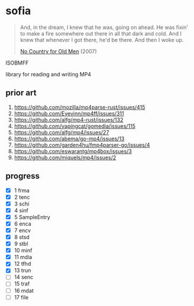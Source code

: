 # sofia

> And, in the dream, I knew that he was, going on ahead. He was fixin' to make
> a fire somewhere out there in all that dark and cold. And I knew that
> whenever I got there, he'd be there. And then I woke up.
>
> [No Country for Old Men](//youtube.com/watch?v=GH4IhjtaAUQ) (2007)

ISOBMFF

library for reading and writing MP4

## prior art

1. https://github.com/mozilla/mp4parse-rust/issues/415
2. https://github.com/Eyevinn/mp4ff/issues/311
3. https://github.com/alfg/mp4-rust/issues/132
4. https://github.com/yapingcat/gomedia/issues/115
5. https://github.com/alfg/mp4/issues/27
6. https://github.com/abema/go-mp4/issues/13
7. https://github.com/garden4hu/fmp4parser-go/issues/4
8. https://github.com/eswarantg/mp4box/issues/3
9. https://github.com/miquels/mp4/issues/2

## progress

- [x]  1 frma
- [x]  2 tenc
- [x]  3 schi
- [x]  4 sinf
- [x]  5 SampleEntry
- [x]  6 enca
- [x]  7 encv
- [x]  8 stsd
- [x]  9 stbl
- [x] 10 minf
- [x] 11 mdia
- [x] 12 tfhd
- [x] 13 trun
- [ ] 14 senc
- [ ] 15 traf
- [ ] 16 mdat
- [ ] 17 file
